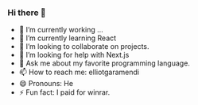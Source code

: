 ### Hi there 👋

- 🔭 I’m currently working ...
- 🌱 I’m currently learning React
- 👯 I’m looking to collaborate on projects.
- 🤔 I’m looking for help with Next.js
- 💬 Ask me about my favorite programming language.
- 📫 How to reach me: elliotgaramendi
- 😄 Pronouns: He
- ⚡ Fun fact: I paid for winrar.
